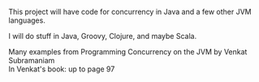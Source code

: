 This project will have code for concurrency in Java and a few other JVM languages.   

I will do stuff in Java, Groovy, Clojure, and maybe Scala.   

Many examples from  Programming Concurrency on the JVM by Venkat Subramaniam    
In Venkat's book: up to page 97   



